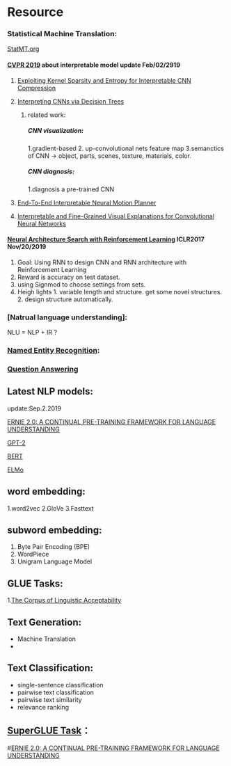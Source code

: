 # Resource

### Statistical Machine Translation:
   [StatMT.org](http://statmt.org/)

#### [CVPR 2019](http://openaccess.thecvf.com/CVPR2019.py) about interpretable model   update Feb/02/2919 
1. [Exploiting Kernel Sparsity and Entropy for Interpretable CNN Compression](http://openaccess.thecvf.com/content_CVPR_2019/papers/Li_Exploiting_Kernel_Sparsity_and_Entropy_for_Interpretable_CNN_Compression_CVPR_2019_paper.pdf)

2. [Interpreting CNNs via Decision Trees](http://openaccess.thecvf.com/content_CVPR_2019/papers/Zhang_Interpreting_CNNs_via_Decision_Trees_CVPR_2019_paper.pdf)
   1. related work:
      ##### CNN visualization:
      1.gradient-based 2. up-convolutional nets feature map
      3.semanctics of CNN -> object, parts, scenes, texture, materials, color. 
      ##### CNN diagnosis:
      1.diagnosis a pre-trained CNN
3. [End-To-End Interpretable Neural Motion Planner](http://openaccess.thecvf.com/content_CVPR_2019/papers/Zeng_End-To-End_Interpretable_Neural_Motion_Planner_CVPR_2019_paper.pdf)

4. [Interpretable and Fine-Grained Visual Explanations for Convolutional Neural Networks](http://openaccess.thecvf.com/content_CVPR_2019/papers/Wagner_Interpretable_and_Fine-Grained_Visual_Explanations_for_Convolutional_Neural_Networks_CVPR_2019_paper.pdf)


#### [Neural Architecture Search with Reinforcement Learning](https://arxiv.org/abs/1611.01578)  ICLR2017  Nov/20/2019
1. Goal: Using RNN to design CNN and RNN architecture with Reinforcement Learning
2. Reward is accuracy on test dataset. 
3. using Signmod to choose settings from sets.
4. Heigh lights 1. variable length and structure. get some novel structures. 2. design structure automatically. 
                  



### [Natrual language understanding]:
   NLU = NLP + IR ? 
### [Named Entity Recognition](https://github.com/JiazhaoLi/NLP_ReadingList/blob/master/NER.md):
   
### [Question Answering](https://github.com/JiazhaoLi/NLP-Reading-List/blob/master/QA.md)
   
      

## Latest NLP models: 
   update:Sep.2.2019 
   
   [ERNIE 2.0: A CONTINUAL PRE-TRAINING FRAMEWORK FOR LANGUAGE UNDERSTANDING](https://arxiv.org/pdf/1907.12412.pdf)
   
   [GPT-2](https://d4mucfpksywv.cloudfront.net/better-language-models/language_models_are_unsupervised_multitask_learners.pdf)
   
   [BERT](https://arxiv.org/abs/1810.04805)
   
   [ELMo](https://arxiv.org/abs/1802.05365)
   
## word embedding:
   1.word2vec
   2.GloVe
   3.Fasttext
   
## subword embedding:
   1. Byte Pair Encoding (BPE)
   2. WordPiece
   3. Unigram Language Model
 
## GLUE Tasks:
   1.[The Corpus of Linguistic Acceptability](https://nyu-mll.github.io/CoLA/)
## Text Generation:
  - Machine Translation
  - 

## Text Classification:
 - single-sentence classification
 - pairwise text classification
 - pairwise text similarity 
 - relevance ranking


## [SuperGLUE Task](https://super.gluebenchmark.com/)：
  #[ERNIE 2.0: A CONTINUAL PRE-TRAINING FRAMEWORK FOR LANGUAGE UNDERSTANDING](https://arxiv.org/pdf/1907.12412.pdf)

